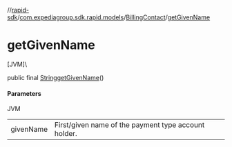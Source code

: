 //[rapid-sdk](../../../index.md)/[com.expediagroup.sdk.rapid.models](../index.md)/[BillingContact](index.md)/[getGivenName](get-given-name.md)

# getGivenName

[JVM]\

public final [String](https://docs.oracle.com/javase/8/docs/api/java/lang/String.html)[getGivenName](get-given-name.md)()

#### Parameters

JVM

| | |
|---|---|
| givenName | First/given name of the payment type account holder. |
